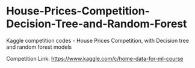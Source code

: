 # House-Prices-Competition-Decision-Tree-and-Random-Forest
Kaggle competition codes - House Prices Competition, with Decision tree and random forest models

Competition Link: https://www.kaggle.com/c/home-data-for-ml-course
